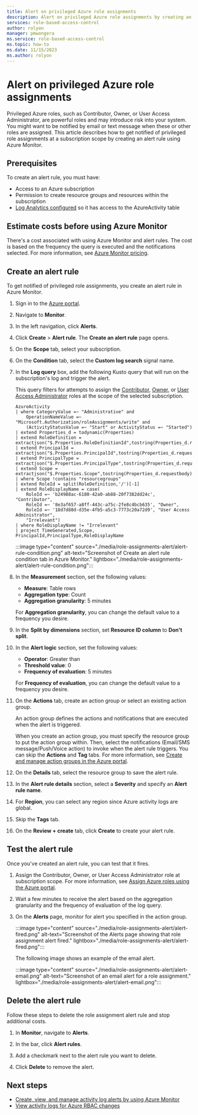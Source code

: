 ```yaml
---
title: Alert on privileged Azure role assignments
description: Alert on privileged Azure role assignments by creating an alert rule using Azure Monitor.
services: role-based-access-control
author: rolyon
manager: pmwongera
ms.service: role-based-access-control
ms.topic: how-to
ms.date: 11/15/2023
ms.author: rolyon
---
```


# Alert on privileged Azure role assignments

Privileged Azure roles, such as Contributor, Owner, or User Access Administrator, are powerful roles and may introduce risk into your system. You might want to be notified by email or text message when these or other roles are assigned. This article describes how to get notified of privileged role assignments at a subscription scope by creating an alert rule using Azure Monitor. 

## Prerequisites

To create an alert rule, you must have:

-	Access to an Azure subscription 
-	Permission to create resource groups and resources within the subscription
-	[Log Analytics configured](/azure/azure-monitor/logs/quick-create-workspace) so it has access to the AzureActivity table

## Estimate costs before using Azure Monitor

There's a cost associated with using Azure Monitor and alert rules. The cost is based on the frequency the query is executed and the notifications selected. For more information, see [Azure Monitor pricing](https://azure.microsoft.com/pricing/details/monitor/).

## Create an alert rule

To get notified of privileged role assignments, you create an alert rule in Azure Monitor.

1. Sign in to the [Azure portal](https://portal.azure.com).

1. Navigate to **Monitor**.

1. In the left navigation, click **Alerts**.

1. Click **Create** > **Alert rule**. The **Create an alert rule** page opens.

1. On the **Scope** tab, select your subscription.

1. On the **Condition** tab, select the **Custom log search** signal name.

1. In the **Log query** box, add the following Kusto query that will run on the subscription's log and trigger the alert.

    This query filters for attempts to assign the [Contributor](built-in-roles.md#contributor), [Owner](built-in-roles.md#owner), or [User Access Administrator](built-in-roles.md#user-access-administrator) roles at the scope of the selected subscription.

    ```kusto
    AzureActivity
    | where CategoryValue =~ "Administrative" and
        OperationNameValue =~ "Microsoft.Authorization/roleAssignments/write" and
        (ActivityStatusValue =~ "Start" or ActivityStatus =~ "Started")
    | extend Properties_d = todynamic(Properties)
    | extend RoleDefinition = extractjson("$.Properties.RoleDefinitionId",tostring(Properties_d.requestbody),typeof(string))
    | extend PrincipalId = extractjson("$.Properties.PrincipalId",tostring(Properties_d.requestbody),typeof(string))
    | extend PrincipalType = extractjson("$.Properties.PrincipalType",tostring(Properties_d.requestbody),typeof(string))
    | extend Scope = extractjson("$.Properties.Scope",tostring(Properties_d.requestbody),typeof(string))
    | where Scope !contains "resourcegroups"
    | extend RoleId = split(RoleDefinition,'/')[-1]
    | extend RoleDisplayName = case(
        RoleId =~ 'b24988ac-6180-42a0-ab88-20f7382dd24c', "Contributor",
        RoleId =~ '8e3af657-a8ff-443c-a75c-2fe8c4bcb635', "Owner",
        RoleId =~ '18d7d88d-d35e-4fb5-a5c3-7773c20a72d9', "User Access Administrator",
        "Irrelevant")
    | where RoleDisplayName != "Irrelevant"
    | project TimeGenerated,Scope, PrincipalId,PrincipalType,RoleDisplayName
    ```

    :::image type="content" source="./media/role-assignments-alert/alert-rule-condition.png" alt-text="Screenshot of Create an alert rule condition tab in Azure Monitor." lightbox="./media/role-assignments-alert/alert-rule-condition.png":::

1. In the **Measurement** section, set the following values:

    - **Measure**: Table rows
    - **Aggregation type**: Count
    - **Aggregation granularity**: 5 minutes

    For **Aggregation granularity**, you can change the default value to a frequency you desire.

1. In the **Split by dimensions** section, set **Resource ID column** to **Don't split**.

1. In the **Alert logic** section, set the following values:

    - **Operator**: Greater than
    - **Threshold value**: 0
    - **Frequency of evaluation**: 5 minutes

    For **Frequency of evaluation**, you can change the default value to a frequency you desire.

1. On the **Actions** tab, create an action group or select an existing action group.

    An action group defines the actions and notifications that are executed when the alert is triggered.

    When you create an action group, you must specify the resource group to put the action group within. Then, select the notifications (Email/SMS message/Push/Voice action) to invoke when the alert rule triggers. You can skip the **Actions** and **Tag** tabs. For more information, see [Create and manage action groups in the Azure portal](/azure/azure-monitor/alerts/action-groups).

1. On the **Details** tab, select the resource group to save the alert rule.

1. In the **Alert rule details** section, select a **Severity** and specify an **Alert rule name**.

1. For **Region**, you can select any region since Azure activity logs are global.

1. Skip the **Tags** tab.

1. On the **Review + create** tab, click **Create** to create your alert rule.

## Test the alert rule

Once you've created an alert rule, you can test that it fires. 

1. Assign the Contributor, Owner, or User Access Administrator role at subscription scope. For more information, see [Assign Azure roles using the Azure portal](role-assignments-portal.yml).

1. Wait a few minutes to receive the alert based on the aggregation granularity and the frequency of evaluation of the log query.

1. On the **Alerts** page, monitor for alert you specified in the action group.

    :::image type="content" source="./media/role-assignments-alert/alert-fired.png" alt-text="Screenshot of the Alerts page showing that role assignment alert fired." lightbox="./media/role-assignments-alert/alert-fired.png":::

    The following image shows an example of the email alert.

    :::image type="content" source="./media/role-assignments-alert/alert-email.png" alt-text="Screenshot of an email alert for a role assignment." lightbox="./media/role-assignments-alert/alert-email.png":::

## Delete the alert rule

Follow these steps to delete the role assignment alert rule and stop additional costs.

1. In **Monitor**, navigate to **Alerts**.

1. In the bar, click **Alert rules**.

1. Add a checkmark next to the alert rule you want to delete.

1. Click **Delete** to remove the alert.

## Next steps

- [Create, view, and manage activity log alerts by using Azure Monitor](/azure/azure-monitor/alerts/alerts-activity-log)
- [View activity logs for Azure RBAC changes](change-history-report.md)
